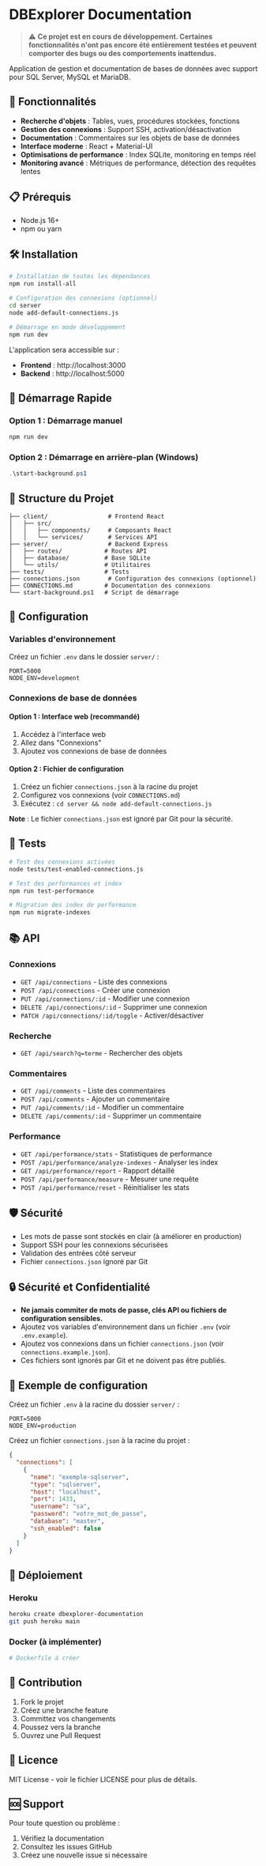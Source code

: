 # DBExplorer Documentation

> ⚠️ **Ce projet est en cours de développement. Certaines fonctionnalités n'ont pas encore été entièrement testées et peuvent comporter des bugs ou des comportements inattendus.**

Application de gestion et documentation de bases de données avec support pour SQL Server, MySQL et MariaDB.

## 🚀 Fonctionnalités

- **Recherche d'objets** : Tables, vues, procédures stockées, fonctions
- **Gestion des connexions** : Support SSH, activation/désactivation
- **Documentation** : Commentaires sur les objets de base de données
- **Interface moderne** : React + Material-UI
- **Optimisations de performance** : Index SQLite, monitoring en temps réel
- **Monitoring avancé** : Métriques de performance, détection des requêtes lentes

## 📋 Prérequis

- Node.js 16+
- npm ou yarn

## 🛠️ Installation

```bash
# Installation de toutes les dépendances
npm run install-all

# Configuration des connexions (optionnel)
cd server
node add-default-connections.js

# Démarrage en mode développement
npm run dev
```

L'application sera accessible sur :
- **Frontend** : http://localhost:3000
- **Backend** : http://localhost:5000

## 🚀 Démarrage Rapide

### Option 1 : Démarrage manuel
```bash
npm run dev
```

### Option 2 : Démarrage en arrière-plan (Windows)
```powershell
.\start-background.ps1
```

## 📁 Structure du Projet

```
├── client/                 # Frontend React
│   ├── src/
│   │   ├── components/     # Composants React
│   │   └── services/       # Services API
├── server/                 # Backend Express
│   ├── routes/            # Routes API
│   ├── database/          # Base SQLite
│   └── utils/             # Utilitaires
├── tests/                 # Tests
├── connections.json        # Configuration des connexions (optionnel)
├── CONNECTIONS.md         # Documentation des connexions
└── start-background.ps1   # Script de démarrage
```

## 🔧 Configuration

### Variables d'environnement
Créez un fichier `.env` dans le dossier `server/` :

```env
PORT=5000
NODE_ENV=development
```

### Connexions de base de données

#### Option 1 : Interface web (recommandé)
1. Accédez à l'interface web
2. Allez dans "Connexions"
3. Ajoutez vos connexions de base de données

#### Option 2 : Fichier de configuration
1. Créez un fichier `connections.json` à la racine du projet
2. Configurez vos connexions (voir `CONNECTIONS.md`)
3. Exécutez : `cd server && node add-default-connections.js`

**Note** : Le fichier `connections.json` est ignoré par Git pour la sécurité.

## 🧪 Tests

```bash
# Test des connexions activées
node tests/test-enabled-connections.js

# Test des performances et index
npm run test-performance

# Migration des index de performance
npm run migrate-indexes
```

## 📚 API

### Connexions
- `GET /api/connections` - Liste des connexions
- `POST /api/connections` - Créer une connexion
- `PUT /api/connections/:id` - Modifier une connexion
- `DELETE /api/connections/:id` - Supprimer une connexion
- `PATCH /api/connections/:id/toggle` - Activer/désactiver

### Recherche
- `GET /api/search?q=terme` - Rechercher des objets

### Commentaires
- `GET /api/comments` - Liste des commentaires
- `POST /api/comments` - Ajouter un commentaire
- `PUT /api/comments/:id` - Modifier un commentaire
- `DELETE /api/comments/:id` - Supprimer un commentaire

### Performance
- `GET /api/performance/stats` - Statistiques de performance
- `POST /api/performance/analyze-indexes` - Analyser les index
- `GET /api/performance/report` - Rapport détaillé
- `POST /api/performance/measure` - Mesurer une requête
- `POST /api/performance/reset` - Réinitialiser les stats

## 🛡️ Sécurité

- Les mots de passe sont stockés en clair (à améliorer en production)
- Support SSH pour les connexions sécurisées
- Validation des entrées côté serveur
- Fichier `connections.json` ignoré par Git

## 🔒 Sécurité et Confidentialité

- **Ne jamais commiter de mots de passe, clés API ou fichiers de configuration sensibles.**
- Ajoutez vos variables d'environnement dans un fichier `.env` (voir `.env.example`).
- Ajoutez vos connexions dans un fichier `connections.json` (voir `connections.example.json`).
- Ces fichiers sont ignorés par Git et ne doivent pas être publiés.

## 📝 Exemple de configuration

Créez un fichier `.env` à la racine du dossier `server/` :

```env
PORT=5000
NODE_ENV=production
```

Créez un fichier `connections.json` à la racine du projet :

```json
{
  "connections": [
    {
      "name": "exemple-sqlserver",
      "type": "sqlserver",
      "host": "localhost",
      "port": 1433,
      "username": "sa",
      "password": "votre_mot_de_passe",
      "database": "master",
      "ssh_enabled": false
    }
  ]
}
```

## 🚀 Déploiement

### Heroku
```bash
heroku create dbexplorer-documentation
git push heroku main
```

### Docker (à implémenter)
```dockerfile
# Dockerfile à créer
```

## 🤝 Contribution

1. Fork le projet
2. Créez une branche feature
3. Committez vos changements
4. Poussez vers la branche
5. Ouvrez une Pull Request

## 📄 Licence

MIT License - voir le fichier LICENSE pour plus de détails.

## 🆘 Support

Pour toute question ou problème :
1. Vérifiez la documentation
2. Consultez les issues GitHub
3. Créez une nouvelle issue si nécessaire 